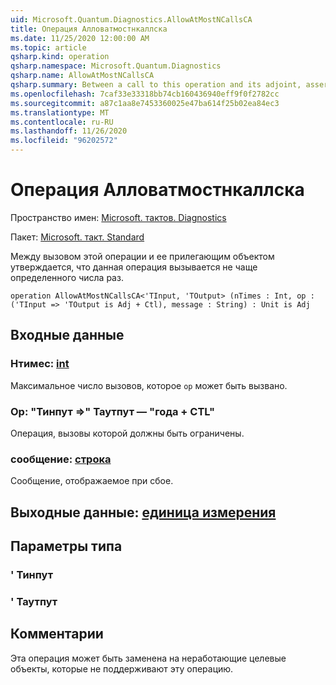 ```yaml
---
uid: Microsoft.Quantum.Diagnostics.AllowAtMostNCallsCA
title: Операция Алловатмостнкаллска
ms.date: 11/25/2020 12:00:00 AM
ms.topic: article
qsharp.kind: operation
qsharp.namespace: Microsoft.Quantum.Diagnostics
qsharp.name: AllowAtMostNCallsCA
qsharp.summary: Between a call to this operation and its adjoint, asserts that a given operation is called at most a certain number of times.
ms.openlocfilehash: 7caf33e33318bb74cb160436940eff9f0f2782cc
ms.sourcegitcommit: a87c1aa8e7453360025e47ba614f25b02ea84ec3
ms.translationtype: MT
ms.contentlocale: ru-RU
ms.lasthandoff: 11/26/2020
ms.locfileid: "96202572"
---
```

# <a name="allowatmostncallsca-operation"></a>Операция Алловатмостнкаллска

Пространство имен: [Microsoft. тактов. Diagnostics](xref:Microsoft.Quantum.Diagnostics)

Пакет: [Microsoft. такт. Standard](https://nuget.org/packages/Microsoft.Quantum.Standard)


Между вызовом этой операции и ее прилегающим объектом утверждается, что данная операция вызывается не чаще определенного числа раз.

```qsharp
operation AllowAtMostNCallsCA<'TInput, 'TOutput> (nTimes : Int, op : ('TInput => 'TOutput is Adj + Ctl), message : String) : Unit is Adj
```


## <a name="input"></a>Входные данные

### <a name="ntimes--int"></a>Нтимес: [int](xref:microsoft.quantum.lang-ref.int)

Максимальное число вызовов, которое `op` может быть вызвано.


### <a name="op--tinput--toutput--is-adj--ctl"></a>Op: "Тинпут =>" Таутпут — "года + CTL"

Операция, вызовы которой должны быть ограничены.


### <a name="message--string"></a>сообщение: [строка](xref:microsoft.quantum.lang-ref.string)

Сообщение, отображаемое при сбое.



## <a name="output--unit"></a>Выходные данные: [единица измерения](xref:microsoft.quantum.lang-ref.unit)



## <a name="type-parameters"></a>Параметры типа

### <a name="tinput"></a>' Тинпут


### <a name="toutput"></a>' Таутпут



## <a name="remarks"></a>Комментарии

Эта операция может быть заменена на неработающие целевые объекты, которые не поддерживают эту операцию.